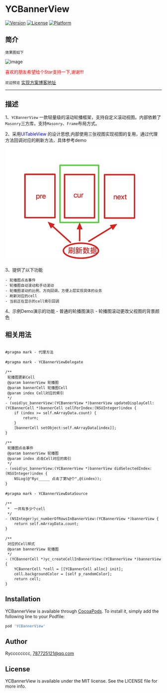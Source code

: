 # YCBannerView

[![Version](https://img.shields.io/cocoapods/v/YCBannerView.svg?style=flat)](https://cocoapods.org/pods/YCBannerView)
[![License](https://img.shields.io/cocoapods/l/YCBannerView.svg?style=flat)](https://cocoapods.org/pods/YCBannerView)
[![Platform](https://img.shields.io/cocoapods/p/YCBannerView.svg?style=flat)](https://cocoapods.org/pods/YCBannerView)


## 简介

`效果图如下`

![image](./source/image_00.gif)


<font color=#FF0000 >喜欢的朋友希望给个Star支持一下,谢谢!!!</font>

`欢迎预览` [实现方案博客地址](https://juejin.cn/post/7039356899229171742 "") 


---
## 描述

1、`YCBannerView` 一款轻量级的滚动轮播框架，支持自定义滚动视图。内部依赖了`Masonry`三方库，支持`Masonry`、`Frame`布局方式。

2、采用<font color=#0000FF >UITableView</font> 的设计思想,内部使用三张视图实现视图的复用，通过代理方法回调对应的刷新方法，具体参考demo

![image](./source/img_01.jpg)


3、提供了以下功能

    - 轮播图点击事件
    - 轮播图自动滚动和手动滚动
    - 轮播图滚动的比例、方向回调，方便上层实现具体的业务
    - 刷新对应的cell 
    - 当前正在显示的cell索引回调
    
4、示例Demo演示的功能
    - 普通的轮播图演示
    - 轮播图滚动更改父视图的背景颜色 


## 相关用法

```objc

#pragma mark - 代理方法

#pragma mark - YCBannerViewDelegate

/**
 轮播图更新Cell
 @param bannerView 轮播图
 @param bannerCell 轮播图Cell
 @param index Cell对应的索引
 */
- (void)yc_bannerView:(YCBannerView *)bannerView updateDisplayCell:(YCBannerCell *)bannerCell cellForIndex:(NSUInteger)index {
    if (index >= self.mArrayData.count) {
        return;
    }
    [bannerCell setObject:self.mArrayData[index]];
}

/**
 轮播图点击事件
 @param bannerView 轮播图
 @param index 点击Cell对应的索引
 */
- (void)yc_bannerView:(YCBannerView *)bannerView didSelectedIndex:(NSUInteger)index {
    NSLog(@"Ryc_____ 点击了第%@个",@(index));
}

#pragma mark - YCBannerViewDataSource

/**
 *  一共有多少个cell
 */
- (NSInteger)yc_numberOfRowsInBannerView:(YCBannerView *)bannerView {
    return self.mArrayData.count;
}

/**
 对应的Cell样式
 @param bannerView 轮播图
 */
- (YCBannerCell *)yc_createCellInBannerView:(YCBannerView *)bannerView {
    YCBannerCell *cell = [[YCBannerCell alloc] init];
    cell.backgroundColor = [self p_randomColor];
    return cell;
}

```

## Installation

YCBannerView is available through [CocoaPods](https://cocoapods.org). To install
it, simply add the following line to your Podfile:

```ruby
pod 'YCBannerView'
```

## Author

Rycccccccc, 787725121@qq.com

## License

YCBannerView is available under the MIT license. See the LICENSE file for more info.
